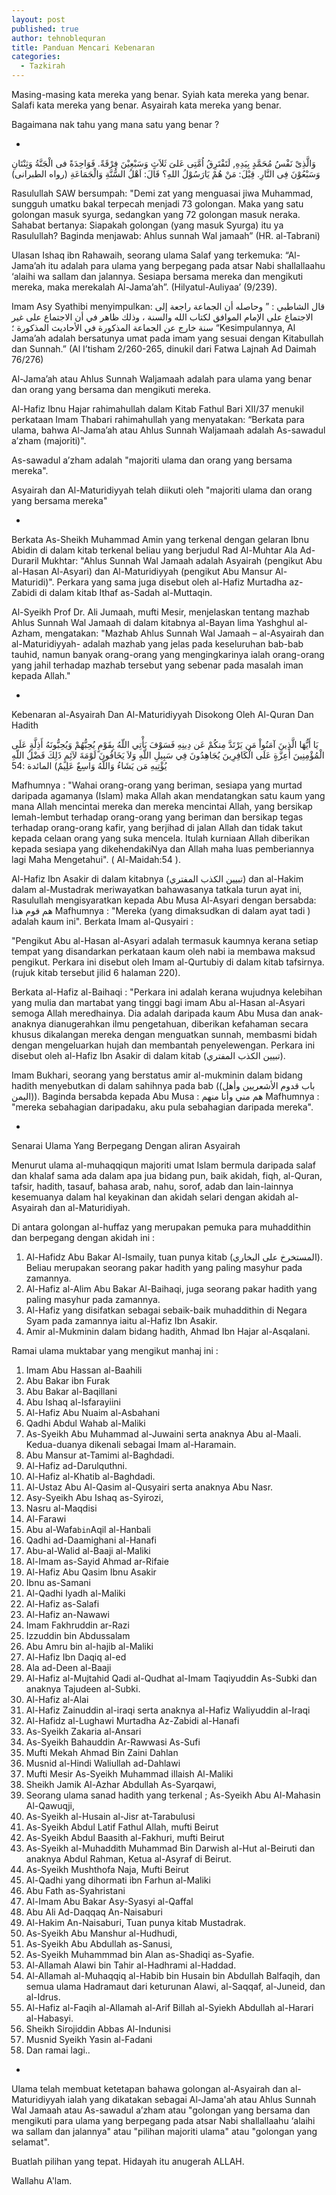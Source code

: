 ```yaml
---
layout: post
published: true
author: tehnoblequran
title: Panduan Mencari Kebenaran
categories:
  - Tazkirah
---
```

Masing-masing kata mereka yang benar. Syiah kata mereka yang benar. Salafi kata mereka yang benar. Asyairah kata mereka yang benar.


Bagaimana nak tahu yang mana satu yang benar ?

*
وَالَّذِىْ نَفْسُ مُحَمَّدٍ بِيَدِهِ, لَتَفْتَرِقُ اُمَّتِى عَلىَ ثَلاَثٍ وَسَبْعِيْنَ فِرْقَةً. فَوَاحِدَةً فى الْجَنَّةُ وَثِنْتَانِ وَسَبْعُوْنَ فِى النَّارِ. قِيْلَ: مَنْ هُمْ يَارَسُوْلُ اللهِ؟ قَالَ: اَهْلُ السُّنَّةِ وَالْجَمَاعَةِ
(رواه الطبرانى)

Rasulullah SAW bersumpah: "Demi zat yang menguasai jiwa Muhammad, sungguh umatku bakal terpecah menjadi 73 golongan. Maka yang satu golongan masuk syurga, sedangkan yang 72 golongan masuk neraka. Sahabat bertanya: Siapakah golongan (yang masuk Syurga) itu ya Rasulullah? Baginda menjawab: Ahlus sunnah Wal jamaah” (HR. al-Tabrani)

Ulasan Ishaq ibn Rahawaih, seorang ulama Salaf yang terkemuka: “Al-Jama’ah itu adalah para ulama yang berpegang pada atsar Nabi shallallaahu ‘alaihi wa sallam dan jalannya. Sesiapa bersama mereka dan mengikuti mereka, maka merekalah Al-Jama’ah”. (Hilyatul-Auliyaa’ (9/239).

Imam Asy Syathibi menyimpulkan:
قال الشاطبي : ” وحاصله أن الجماعة راجعة إلى الاجتماع على الإمام الموافق لكتاب الله والسنة ، وذلك ظاهر في أن الاجتماع على غير سنة خارج عن الجماعة المذكورة في الأحاديث المذكورة ؛
“Kesimpulannya, Al Jama’ah adalah bersatunya umat pada imam yang sesuai dengan Kitabullah dan Sunnah.” (Al I’tisham 2/260-265, dinukil dari Fatwa Lajnah Ad Daimah 76/276)

Al-Jama’ah atau Ahlus Sunnah Waljamaah adalah para ulama yang benar dan orang yang bersama dan mengikuti mereka.

Al-Hafiz Ibnu Hajar rahimahullah dalam Kitab Fathul Bari XII/37 menukil perkataan Imam Thabari rahimahullah yang menyatakan: “Berkata para ulama, bahwa Al-Jama’ah atau Ahlus Sunnah Waljamaah adalah As-sawadul a’zham (majoriti)".

As-sawadul a’zham adalah "majoriti ulama dan orang yang bersama mereka".

Asyairah dan Al-Maturidiyyah telah diikuti oleh "majoriti ulama dan orang yang bersama mereka"

*
Berkata As-Sheikh Muhammad Amin yang terkenal dengan gelaran Ibnu Abidin di dalam kitab terkenal beliau yang berjudul Rad Al-Muhtar Ala Ad-Duraril Mukhtar: "Ahlus Sunnah Wal Jamaah adalah Asyairah (pengikut Abu al-Hasan Al-Asyari) dan Al-Maturidiyyah (pengikut Abu Mansur Al-Maturidi)". Perkara yang sama juga disebut oleh al-Hafiz Murtadha az-Zabidi di dalam kitab Ithaf as-Sadah al-Muttaqin.

Al-Syeikh Prof Dr. Ali Jumaah, mufti Mesir, menjelaskan tentang mazhab Ahlus Sunnah Wal Jamaah di dalam kitabnya al-Bayan lima Yashghul al-Azham, mengatakan: "Mazhab Ahlus Sunnah Wal Jamaah – al-Asyairah dan al-Maturidiyyah- adalah mazhab yang jelas pada keseluruhan bab-bab tauhid, namun banyak orang-orang yang mengingkarinya ialah orang-orang yang jahil terhadap mazhab tersebut yang sebenar pada masalah iman kepada Allah."

*
Kebenaran al-Asyairah Dan Al-Maturidiyyah Disokong Oleh Al-Quran Dan Hadith

يَا أَيُّهَا الَّذِينَ آمَنُواْ مَن يَرْتَدَّ مِنكُمْ عَن دِينِهِ فَسَوْفَ يَأْتِي اللّهُ بِقَوْمٍ يُحِبُّهُمْ وَيُحِبُّونَهُ أَذِلَّةٍ عَلَى الْمُؤْمِنِينَ أَعِزَّةٍ عَلَى الْكَافِرِينَ يُجَاهِدُونَ فِي سَبِيلِ اللّهِ وَلاَ يَخَافُونَ لَوْمَةَ لآئِمٍ ذَلِكَ فَضْلُ اللّهِ يُؤْتِيهِ مَن يَشَاءُ وَاللّهُ وَاسِعٌ عَلِيمٌ) المائدة :54

Mafhumnya : "Wahai orang-orang yang beriman, sesiapa yang murtad daripada agamanya (Islam) maka Allah akan mendatangkan satu kaum yang mana Allah mencintai mereka dan mereka mencintai Allah, yang bersikap lemah-lembut terhadap orang-orang yang beriman dan bersikap tegas terhadap orang-orang kafir, yang berjihad di jalan Allah dan tidak takut kepada celaan orang yang suka mencela. Itulah kurniaan Allah diberikan kepada sesiapa yang dikehendakiNya dan Allah maha luas pemberiannya lagi Maha Mengetahui". ( Al-Maidah:54 ).

Al-Hafiz Ibn Asakir di dalam kitabnya (تبيين الكذب المفتري) dan al-Hakim dalam al-Mustadrak meriwayatkan bahawasanya tatkala turun ayat ini, Rasulullah mengisyaratkan kepada Abu Musa Al-Asyari dengan bersabda:
هم قوم هذا
Mafhumnya : "Mereka (yang dimaksudkan di dalam ayat tadi ) adalah kaum ini". Berkata Imam al-Qusyairi :

"Pengikut Abu al-Hasan al-Asyari adalah termasuk kaumnya kerana setiap tempat yang disandarkan perkataan kaum oleh nabi ia membawa maksud pengikut. Perkara ini disebut oleh Imam al-Qurtubiy di dalam kitab tafsirnya.(rujuk kitab tersebut jilid 6 halaman 220).

Berkata al-Hafiz al-Baihaqi :
"Perkara ini adalah kerana wujudnya kelebihan yang mulia dan martabat yang tinggi bagi imam Abu al-Hasan al-Asyari semoga Allah meredhainya. Dia adalah daripada kaum Abu Musa dan anak-anaknya dianugerahkan ilmu pengetahuan, diberikan kefahaman secara khusus dikalangan mereka dengan menguatkan sunnah, membasmi bidah dengan mengeluarkan hujah dan membantah penyelewengan. Perkara ini disebut oleh al-Hafiz Ibn Asakir di dalam kitab (تبيين الكذب المفتري).

Imam Bukhari, seorang yang berstatus amir al-mukminin dalam bidang hadith menyebutkan di dalam sahihnya pada bab ((باب قدوم الأشعريين وأهل اليمن)). Baginda bersabda kepada Abu Musa :
هم مني وأنا منهم
Mafhumnya : "mereka sebahagian daripadaku, aku pula sebahagian daripada mereka".

*
Senarai Ulama Yang Berpegang Dengan aliran Asyairah

Menurut ulama al-muhaqqiqun majoriti umat Islam bermula daripada salaf dan khalaf sama ada dalam apa jua bidang pun, baik akidah, fiqh, al-Quran, tafsir, hadith, tasauf, bahasa arab, nahu, sorof, adab dan lain-lainnya kesemuanya dalam hal keyakinan dan akidah selari dengan akidah al-Asyairah dan al-Maturidiyah.

Di antara golongan al-huffaz yang merupakan pemuka para muhaddithin dan berpegang dengan akidah ini :

1. Al-Hafidz Abu Bakar Al-Ismaily, tuan punya kitab (المستخرخ على البخاري). Beliau merupakan seorang pakar hadith yang paling masyhur pada zamannya.
2. Al-Hafiz al-Alim Abu Bakar Al-Baihaqi, juga seorang pakar hadith yang paling masyhur pada zamannya.
3. Al-Hafiz yang disifatkan sebagai sebaik-baik muhaddithin di Negara Syam pada zamannya iaitu al-Hafiz Ibn Asakir.
4. Amir al-Mukminin dalam bidang hadith, Ahmad Ibn Hajar al-Asqalani.

Ramai ulama muktabar yang mengikut manhaj ini :

1. Imam Abu Hassan al-Baahili
2. Abu Bakar ibn Furak
3. Abu Bakar al-Baqillani
4. Abu Ishaq al-Isfarayiini
5. Al-Hafiz Abu Nuaim al-Asbahani
6. Qadhi Abdul Wahab al-Maliki
7. As-Syeikh Abu Muhammad al-Juwaini serta anaknya Abu al-Maali. Kedua-duanya dikenali sebagai Imam al-Haramain.
8. Abu Mansur at-Tamimi al-Baghdadi.
9. Al-Hafiz ad-Darulquthni.
10. Al-Hafiz al-Khatib al-Baghdadi.
11. Al-Ustaz Abu Al-Qasim al-Qusyairi serta anaknya Abu Nasr.
12. Asy-Syeikh Abu Ishaq as-Syirozi,
13. Nasru al-Maqdisi
14. Al-Farawi
15. Abu al-Wafa` bin `Aqil al-Hanbali
16. Qadhi ad-Daamighani al-Hanafi
17. Abu-al-Walid al-Baaji al-Maliki
18. Al-Imam as-Sayid Ahmad ar-Rifaie
19. Al-Hafiz Abu Qasim Ibnu Asakir
20. Ibnu as-Samani
21. Al-Qadhi Iyadh al-Maliki
22. Al-Hafiz as-Salafi
23. Al-Hafiz an-Nawawi
24. Imam Fakhruddin ar-Razi
25. Izzuddin bin Abdussalam
26. Abu Amru bin al-hajib al-Maliki
27. Al-Hafiz Ibn Daqiq al-ed
28. Ala ad-Deen al-Baaji
29. Al-Hafiz al-Mujtahid Qadi al-Qudhat al-Imam Taqiyuddin As-Subki dan anaknya Tajudeen al-Subki.
30. Al-Hafiz al-Alai
31. Al-Hafiz Zainuddin al-iraqi serta anaknya al-Hafiz Waliyuddin al-Iraqi
32. Al-Hafidz al-Lughawi Murtadha Az-Zabidi al-Hanafi
33. As-Syeikh Zakaria al-Ansari
34. As-Syeikh Bahauddin Ar-Rawwasi As-Sufi
35. Mufti Mekah Ahmad Bin Zaini Dahlan
36. Musnid al-Hindi Waliullah ad-Dahlawi
37. Mufti Mesir As-Syeikh Muhammad illaish Al-Maliki
38. Sheikh Jamik Al-Azhar Abdullah As-Syarqawi,
39. Seorang ulama sanad hadith yang terkenal ; As-Syeikh Abu Al-Mahasin Al-Qawuqji,
40. As-Syeikh al-Husain al-Jisr at-Tarabulusi
41. As-Syeikh Abdul Latif Fathul Allah, mufti Beirut
42. As-Syeikh Abdul Baasith al-Fakhuri, mufti Beirut
43. As-Syeikh al-Muhaddith Muhammad Bin Darwish al-Hut al-Beiruti dan anaknya Abdul Rahman, Ketua al-Asyraf di Beirut.
44. As-Syeikh Mushthofa Naja, Mufti Beirut
45. Al-Qadhi yang dihormati ibn Farhun al-Maliki
46. Abu Fath as-Syahristani
47. Al-Imam Abu Bakar Asy-Syasyi al-Qaffal
48. Abu Ali Ad-Daqqaq An-Naisaburi
49. Al-Hakim An-Naisaburi, Tuan punya kitab Mustadrak.
50. As-Syeikh Abu Manshur al-Hudhudi,
51. As-Syeikh Abu Abdullah as-Sanusi,
52. As-Syeikh Muhammmad bin Alan as-Shadiqi as-Syafie.
53. Al-Allamah Alawi bin Tahir al-Hadhrami al-Haddad.
54. Al-Allamah al-Muhaqqiq al-Habib bin Husain bin Abdullah Balfaqih, dan semua ulama Hadramaut dari keturunan Alawi, al-Saqqaf, al-Juneid, dan al-Idrus.
55. Al-Hafiz al-Faqih al-Allamah al-Arif Billah al-Syiekh Abdullah al-Harari al-Habasyi.
56. Sheikh Sirojiddin Abbas Al-Indunisi
57. Musnid Syeikh Yasin al-Fadani
58. Dan ramai lagi..


*
Ulama telah membuat ketetapan bahawa golongan al-Asyairah dan al-Maturidiyyah ialah yang dikatakan sebagai Al-Jama'ah atau Ahlus Sunnah Wal Jamaah atau As-sawadul a’zham atau "golongan yang bersama dan mengikuti para ulama yang berpegang pada atsar Nabi shallallaahu ‘alaihi wa sallam dan jalannya" atau "pilihan majoriti ulama" atau "golongan yang selamat".


Buatlah pilihan yang tepat. Hidayah itu anugerah ALLAH.



Wallahu A'lam.
